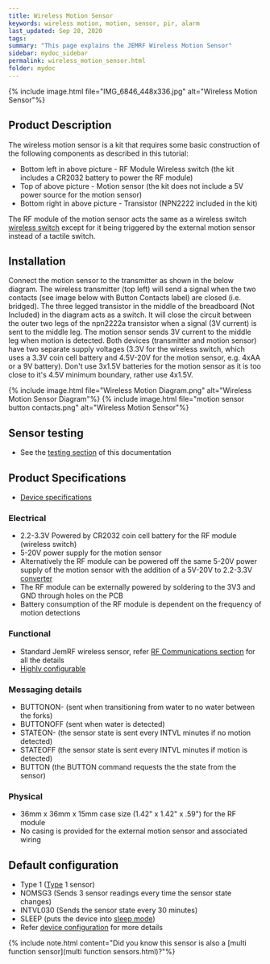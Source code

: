 ```yaml
---
title: Wireless Motion Sensor
keywords: wireless motion, motion, sensor, pir, alarm
last_updated: Sep 28, 2020
tags:
summary: "This page explains the JEMRF Wireless Motion Sensor"
sidebar: mydoc_sidebar
permalink: wireless_motion_sensor.html
folder: mydoc
---
```


{% include image.html file="IMG_6846_448x336.jpg" alt="Wireless Motion Sensor"%}

## Product Description
The wireless motion sensor is a kit that requires some basic construction of the following components as described in this tutorial:

* Bottom left in above picture - RF Module Wireless switch (the kit includes a CR2032 battery to power the RF module)
* Top of above picture - Motion sensor (the kit does not include a 5V power source for the motion sensor)
* Bottom right in above picture - Transistor (NPN2222 included in the kit)

The RF module of the motion sensor acts the same as a wireless switch [wireless switch](wireless_switch_sensor.html) except for it being triggered by the external motion sensor instead of a tactile switch.

## Installation

Connect the motion sensor to the transmitter as shown in the below diagram. The wireless transmitter (top left) will send a signal when the two contacts (see image below with Button Contacts label) are closed (i.e. bridged). The three legged transistor in the middle of the breadboard (Not Included) in the diagram acts as a switch. It will close the circuit between the outer two legs of the npn2222a transistor when a signal (3V current) is sent to the middle leg. The motion sensor sends 3V current to the middle leg when motion is detected. Both devices (transmitter and motion sensor) have two separate supply voltages (3.3V for the wireless switch, which uses a 3.3V coin cell battery and 4.5V-20V for the motion sensor, e.g. 4xAA or a 9V battery). Don't use 3x1.5V batteries for the motion sensor as it is too close to it's 4.5V minimum boundary, rather use 4x1.5V.

{% include image.html file="Wireless Motion Diagram.png" alt="Wireless Motion Sensor Diagram"%}
{% include image.html file="motion sensor button contacts.png" alt="Wireless Motion Sensor"%}


## Sensor testing
* See the [testing section](sensor_testing.html) of this documentation

## Product Specifications
* [Device specifications](rf_device_specs.html)

### Electrical
* 2.2-3.3V Powered by CR2032 coin cell battery for the RF module (wireless switch)
* 5-20V power supply for the motion sensor
* Alternatively the RF module can be powered off the same 5-20V power supply of the motion sensor with the addition of a 5V-20V to 2.2-3.3V [converter](https://www.jemrf.com/collections/accessories/products/dc-5v-to-3-3v-step-down)
* The RF module can be externally powered by soldering to the 3V3 and GND through holes on the PCB
* Battery consumption of the RF module is dependent on the frequency of motion detections

### Functional
* Standard JemRF wireless sensor, refer [RF Communications section](rf_basics.html) for all the details
* [Highly configurable](configuration_overview.html)

### Messaging details
* BUTTONON- (sent when transitioning from water to no water between the forks)
* BUTTONOFF (sent when water is detected)
* STATEON- (the sensor state is sent every INTVL minutes if no motion detected)
* STATEOFF (the sensor state is sent every INTVL minutes if motion is detected)
* BUTTON (the BUTTON command requests the the state from the sensor)

### Physical
* 36mm x 36mm x 15mm case size (1.42" x 1.42" x .59") for the RF module
* No casing is provided for the external motion sensor and associated wiring

## Default configuration
* Type 1 ([Type](types.html) 1 sensor)
* NOMSG3 (Sends 3 sensor readings every time the sensor state changes)
* INTVL030 (Sends the sensor state every 30 minutes)
* SLEEP (puts the device into [sleep mode](sleep_modes.html))
* Refer [device configuration](configuration_overview.html) for more details

{% include note.html content="Did you know this sensor is also a [multi function sensor](multi function sensors.html)?"%}